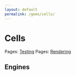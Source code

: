 ```yaml
---
layout: default
permalink: /gems/cells/
---
```


# Cells


Pages: [Testing](testing.html)
Pages: [Rendering](render.html)






## Engines